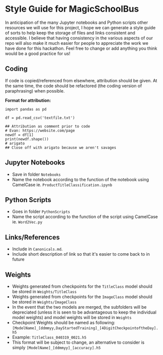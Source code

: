 # Style Guide for MagicSchoolBus

In anticipation of the many Jupyter notebooks and Python scripts other resources we will use for this project, 
I hope we can generate a style guide of sorts to help keep the storage of files and links consistent and accessible.
I believe that having consistency in the various aspects of our repo will also make it much easier for people to appreciate the work we have done for this hackathon.
Feel free to change or add anything you think would be a good practice for us!

## Coding
If code is copied/referenced from elsewhere, attribution should be given. 
At the same time, the code should be refactored (the coding version of paraphrasing) when possible.

**Format for attribution:**

```
import pandas as pd

df = pd.read_csv('textfile.txt')

## Attribution as comment prior to code
# Evan: https://website.com/page
newdf = df[1]
print(newdf.shape())
# arigato
## Close off with arigato because we aren't savages

```

## Jupyter Notebooks
* Save in folder `Notebooks`
* Name the notebook according to the function of the notebook using CamelCase ie. `ProductTitleClassification.ipynb`

## Python Scripts
* Goes in folder `PythonScripts`
* Name the script according to the function of the script using CamelCase ie. `Word2Vec.py`

## Links/References
* Include in `Canonicals.md`.
* Include short description of link so that it's easier to come back to in future

## Weights
* Weights generated from checkpoints for the `TitleClass` model should be stored in `Weights/TitleClass`
* Weights generated from checkpoints for the `ImageClass` model should be stored in `Weights/ImageClass`
* In the event that the two models are merged, the subfolders will be depreciated 
(unless it is seen to be advantageous to keep the individual model weights) and model weights will be stored in `Weights`
* Checkpoint Weights should be named as following: `[ModelName]_[ddmmyy,DayStartedTraining]_[4DigitCheckpointoftheDay].h5`
* Example: `TitleClass_040319_0021.h5`
* This format will be subject to change, an alternative to consider is simply `[ModelName]_[ddmmyy]_[accuracy].h5`


